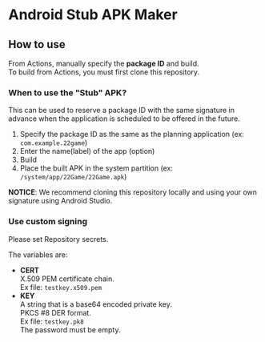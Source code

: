 # Android Stub APK Maker

## How to use

From Actions, manually specify the **package ID** and build.  
To build from Actions, you must first clone this repository.

### When to use the "Stub" APK?

This can be used to reserve a package ID with the same signature in advance when the application is scheduled to be offered in the future.

1. Specify the package ID as the same as the planning application (ex: `com.example.22game`)
2. Enter the name(label) of the app (option)
3. Build
4. Place the built APK in the system partition (ex: `/system/app/22Game/22Game.apk`)

**NOTICE**: We recommend cloning this repository locally and using your own signature using Android Studio.

### Use custom signing

Please set Repository secrets.

The variables are:

- **CERT**  
  X.509 PEM certificate chain.  
  Ex file: `testkey.x509.pem`
- **KEY**  
  A string that is a base64 encoded private key.  
  PKCS #8 DER format.  
  Ex file: `testkey.pk8`  
  The password must be empty.
